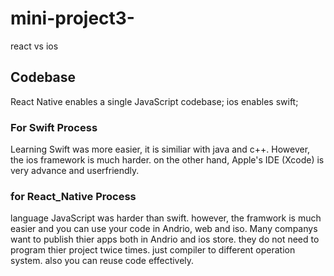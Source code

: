 # mini-project3-
react vs ios

## Codebase
React Native enables a single JavaScript codebase;
ios enables swift;

### For Swift Process
Learning Swift was more easier, it is similiar with java and c++. However, the ios framework is much harder. on the other hand, Apple's IDE (Xcode) is very advance and userfriendly. 

### for React_Native Process
language JavaScript was harder than swift. however, the framwork is much easier and you can use your code in Andrio, web and iso. Many companys want to publish thier apps both in Andrio and ios store. they do not need to program thier project twice times. just compiler to different operation system. also you can reuse code effectively.  
